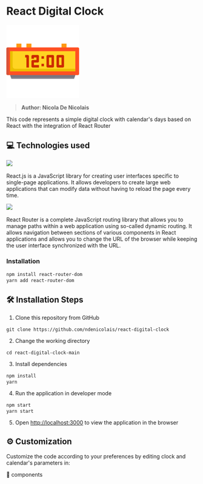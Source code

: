 # React Digital Clock
<img src='public\logo-192x192.png'>

> <b>Author: Nicola De Nicolais</b>

This code represents a simple digital clock with calendar's days based on React with the integration of React Router

## 💻 Technologies used

[<img src="https://upload.wikimedia.org/wikipedia/commons/a/a7/React-icon.svg" width="70">](https://reactjs.org/)

React.js is a JavaScript library for creating user interfaces specific to single-page applications. It allows developers to create large web applications that can modify data without having to reload the page every time.

[<img src="https://seeklogo.com/images/R/react-router-logo-AB5BFB638F-seeklogo.com.png" width="80">](https://reactrouter.com/)

React Router is a complete JavaScript routing library that allows you to manage paths within a web application using so-called dynamic routing. It allows navigation between sections of various components in React applications and allows you to change the URL of the browser while keeping the user interface synchronized with the URL.
### Installation
```
npm install react-router-dom
yarn add react-router-dom
```

## 🛠️ Installation Steps
1) Clone this repository from GitHub
```
git clone https://github.com/ndenicolais/react-digital-clock
```

2) Change the working directory
```
cd react-digital-clock-main
```

3) Install dependencies
```
npm install
yarn
```

4) Run the application in developer mode
```
npm start
yarn start
```

5) Open [http://localhost:3000](http://localhost:3000) to view the application in the browser
## ⚙️ Customization

Customize the code according to your preferences by editing  clock and calendar's parameters in:

📁 components